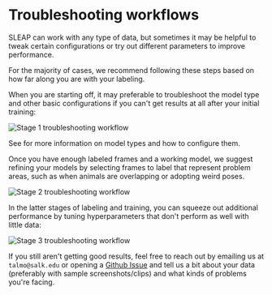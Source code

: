 # Troubleshooting workflows

SLEAP can work with any type of data, but sometimes it may be helpful to tweak certain
configurations or try out different parameters to improve performance.

For the majority of cases, we recommend following these steps based on how far along you
are with your labeling.

When you are starting off, it may preferable to troubleshoot the model type and other
basic configurations if you can't get results at all after your initial training:

![Stage 1 troubleshooting workflow](../_static/troubleshooting_stage1.png)

See [](choosing-models) for more information on model types and how to configure them.

Once you have enough labeled frames and a working model, we suggest refining your models
by selecting frames to label that represent problem areas, such as when animals are
overlapping or adopting weird poses.

![Stage 2 troubleshooting workflow](../_static/troubleshooting_stage2.png)

In the latter stages of labeling and training, you can squeeze out additional
performance by tuning hyperparameters that don't perform as well with little data:

![Stage 3 troubleshooting workflow](../_static/troubleshooting_stage3.png)

If you still aren't getting good results, feel free to reach out by emailing us at
`talmo@salk.edu` or opening a [Github Issue](https://github.com/talmolab/sleap/issues) 
and tell us a bit about your data (preferably with sample screenshots/clips) and what
kinds of problems you're facing.
